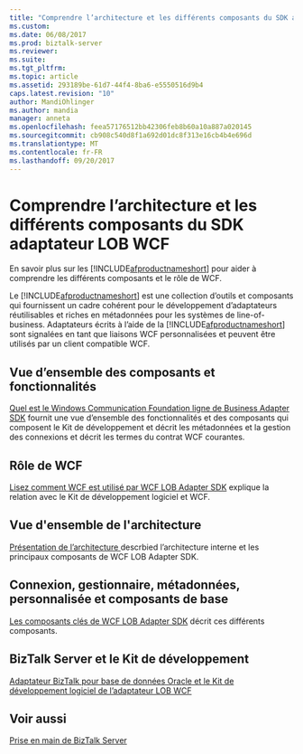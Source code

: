 ```yaml
---
title: "Comprendre l’architecture et les différents composants du SDK adaptateur LOB WCF | Documents Microsoft"
ms.custom: 
ms.date: 06/08/2017
ms.prod: biztalk-server
ms.reviewer: 
ms.suite: 
ms.tgt_pltfrm: 
ms.topic: article
ms.assetid: 293189be-61d7-44f4-8ba6-e5550516d9b4
caps.latest.revision: "10"
author: MandiOhlinger
ms.author: mandia
manager: anneta
ms.openlocfilehash: feea57176512bb42306feb8b60a10a887a020145
ms.sourcegitcommit: cb908c540d8f1a692d01dc8f313e16cb4b4e696d
ms.translationtype: MT
ms.contentlocale: fr-FR
ms.lasthandoff: 09/20/2017
---
```

# <a name="understand-the-architecture-and-different-components-of-the-wcf-lob-adapter-sdk"></a>Comprendre l’architecture et les différents composants du SDK adaptateur LOB WCF
En savoir plus sur les [!INCLUDE[afproductnameshort](../../includes/afproductnameshort-md.md)] pour aider à comprendre les différents composants et le rôle de WCF.  

Le [!INCLUDE[afproductnameshort](../../includes/afproductnameshort-md.md)] est une collection d’outils et composants qui fournissent un cadre cohérent pour le développement d’adaptateurs réutilisables et riches en métadonnées pour les systèmes de line-of-business. Adaptateurs écrits à l’aide de la [!INCLUDE[afproductnameshort](../../includes/afproductnameshort-md.md)] sont signalées en tant que liaisons WCF personnalisées et peuvent être utilisés par un client compatible WCF.  
  
## <a name="features-and-components-overview"></a>Vue d’ensemble des composants et fonctionnalités
[Quel est le Windows Communication Foundation ligne de Business Adapter SDK](what-is-the-windows-communication-foundation-line-of-business-adapter-sdk.md) fournit une vue d’ensemble des fonctionnalités et des composants qui composent le Kit de développement et décrit les métadonnées et la gestion des connexions et décrit les termes du contrat WCF courantes.

## <a name="role-of-wcf"></a>Rôle de WCF  
[Lisez comment WCF est utilisé par WCF LOB Adapter SDK](read-how-wcf-is-used-by-the-wcf-lob-adapter-sdk.md) explique la relation avec le Kit de développement logiciel et WCF.

## <a name="architecture-overview"></a>Vue d'ensemble de l'architecture  
[Présentation de l’architecture ](architecture-overview-of-the-wcf-lob-adapter-sdk.md) descrbied l’architecture interne et les principaux composants de WCF LOB Adapter SDK.
 
## <a name="connection-handler-metadata-custom-and-core-components"></a>Connexion, gestionnaire, métadonnées, personnalisée et composants de base
[Les composants clés de WCF LOB Adapter SDK](key-components-of-the-wcf-lob-adapter-sdk.md) décrit ces différents composants.

## <a name="biztalk-server-and-the-sdk"></a>BizTalk Server et le Kit de développement  
[Adaptateur BizTalk pour base de données Oracle et le Kit de développement logiciel de l’adaptateur LOB WCF](../adapter-oracle-database/architecture-overview-of-the-biztalk-adapter-for-oracle-database.md)   
  
## <a name="see-also"></a>Voir aussi  
 [Prise en main de BizTalk Server](../../core/getting-started-with-biztalk-server.md)